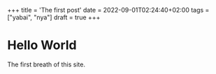 +++
title = 'The first post'
date = 2022-09-01T02:24:40+02:00
tags = ["yabai", "nya"]
draft = true
+++

# Hello World
The first breath of this site.
